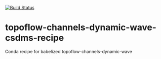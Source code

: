 [![Build
Status](https://travis-ci.org/csdms-stack/topoflow-channels-dynamic-wave-csdms-recipe.svg?branch=master)](https://travis-ci.org/csdms-stack/topoflow-channels-dynamic-wave-csdms-recipe)

# topoflow-channels-dynamic-wave-csdms-recipe
Conda recipe for babelized topoflow-channels-dynamic-wave
